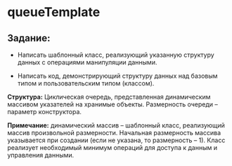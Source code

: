 # queueTemplate

## Задание:
 
- Написать шаблонный класс, реализующий указанную структуру данных с операциями манипуляции данными.  

- Написать код, демонстрирующий структуру данных над базовым типом и пользовательским типом (классом).   


**Структура:** Циклическая очередь, представленная динамическим массивом указателей на хранимые объекты. Размерность очереди – параметр конструктора. 

**Примечание:** динамический массив – шаблонный класс, реализующий массив произвольной размерности. 
Начальная размерность массива указывается при создании (если не указана, то размерность – 1). 
Класс реализует необходимый минимум операций для доступа к данным и управления данными.  
